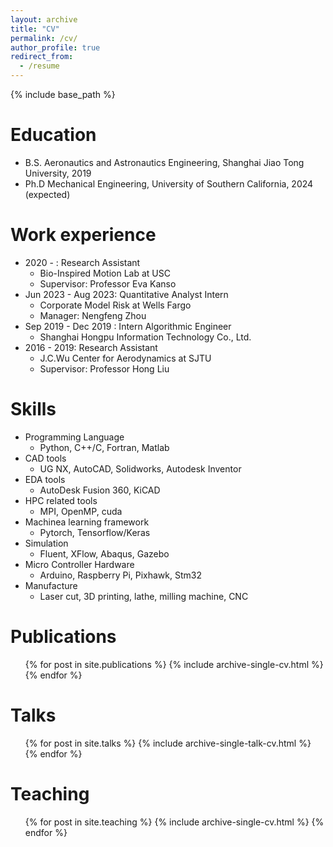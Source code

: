 ```yaml
---
layout: archive
title: "CV"
permalink: /cv/
author_profile: true
redirect_from:
  - /resume
---
```


{% include base_path %}



Education
======
* B.S. Aeronautics and Astronautics Engineering, Shanghai Jiao Tong University, 2019
* Ph.D Mechanical Engineering, University of Southern California, 2024 (expected)

Work experience
======
* 2020 - : Research Assistant
  * Bio-Inspired Motion Lab at USC
  <!-- * Duties included: Tagging issues -->
  * Supervisor: Professor Eva Kanso
* Jun 2023 - Aug 2023: Quantitative Analyst Intern
  * Corporate Model Risk at Wells Fargo
  <!-- * Duties included: Tagging issues -->
  * Manager: Nengfeng Zhou
* Sep 2019 - Dec 2019 : Intern Algorithmic Engineer
  * Shanghai Hongpu Information Technology Co., Ltd. 
* 2016 - 2019: Research Assistant
  * J.C.Wu Center for Aerodynamics at SJTU
  <!-- * Duties included: Merging pull requests -->
  * Supervisor: Professor Hong Liu
  
Skills
======
* Programming Language
  * Python, C++/C, Fortran, Matlab
* CAD tools
  * UG NX, AutoCAD, Solidworks, Autodesk Inventor
* EDA tools
  * AutoDesk Fusion 360, KiCAD
* HPC related tools
  * MPI, OpenMP, cuda
* Machinea learning framework
  * Pytorch, Tensorflow/Keras
* Simulation
  * Fluent, XFlow, Abaqus, Gazebo
* Micro Controller Hardware
  *  Arduino, Raspberry Pi, Pixhawk, Stm32
* Manufacture
  * Laser cut, 3D printing, lathe, milling machine, CNC 



Publications
======
  <ul>{% for post in site.publications %}
    {% include archive-single-cv.html %}
  {% endfor %}</ul>
  
Talks
======
  <ul>{% for post in site.talks %}
    {% include archive-single-talk-cv.html %}
  {% endfor %}</ul>
  
Teaching
======
  <ul>{% for post in site.teaching %}
    {% include archive-single-cv.html %}
  {% endfor %}</ul>
  
<!-- Service and leadership
====== -->
<!-- * Currently signed in to 43 different slack teams -->

